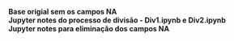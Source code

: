 **Base origial sem os campos NA**  
**Jupyter notes do processo de divisão - Div1.ipynb e Div2.ipynb**  
**Jupyter notes para eliminação dos campos NA**
